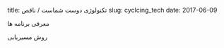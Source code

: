 title: تکنولوژی دوست شماست / ناقص
slug: cyclcing_tech
date: 2017-06-09

معرفی برنامه ها

روش مسیریابی

